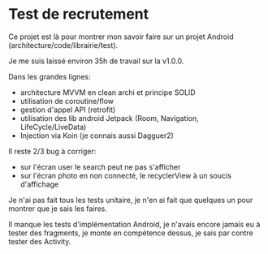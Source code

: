 # Test de recrutement

Ce projet est là pour montrer mon savoir faire sur un projet Android (architecture/code/librairie/test).

Je me suis laissé environ 35h de travail sur la v1.0.0.

Dans les grandes lignes:
- architecture MVVM en clean archi et principe SOLID
- utilisation de coroutine/flow
- gestion d'appel API (retrofit)
- utilisation des lib android Jetpack (Room, Navigation, LifeCycle/LiveData)
- Injection via Koin (je connais aussi Dagguer2)

Il reste 2/3 bug à corriger:
- sur l'écran user le search peut ne pas s'afficher
- sur l'écran photo en non connecté, le recyclerView à un soucis d'affichage

Je n'ai pas fait tous les tests unitaire, je n'en ai fait que quelques un pour montrer que je sais les faires.

Il manque les tests d'implémentation Android, je n'avais encore jamais eu à tester des fragments, je monte en compétence dessus, je sais par contre tester des Activity.
